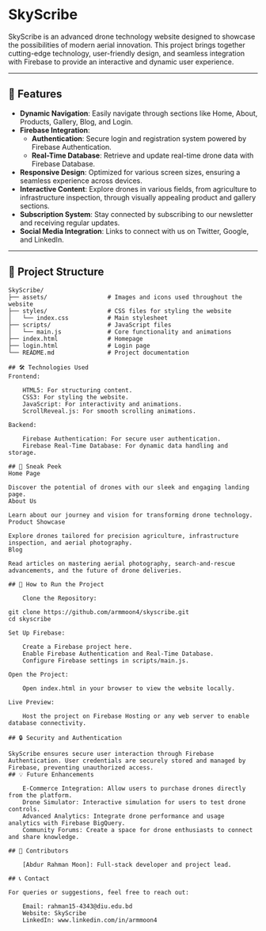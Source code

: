 # SkyScribe

SkyScribe is an advanced drone technology website designed to showcase the possibilities of modern aerial innovation. This project brings together cutting-edge technology, user-friendly design, and seamless integration with Firebase to provide an interactive and dynamic user experience.

---

## 🚀 Features

- **Dynamic Navigation**: Easily navigate through sections like Home, About, Products, Gallery, Blog, and Login.
- **Firebase Integration**:
  - **Authentication**: Secure login and registration system powered by Firebase Authentication.
  - **Real-Time Database**: Retrieve and update real-time drone data with Firebase Database.
- **Responsive Design**: Optimized for various screen sizes, ensuring a seamless experience across devices.
- **Interactive Content**: Explore drones in various fields, from agriculture to infrastructure inspection, through visually appealing product and gallery sections.
- **Subscription System**: Stay connected by subscribing to our newsletter and receiving regular updates.
- **Social Media Integration**: Links to connect with us on Twitter, Google, and LinkedIn.

---

## 📂 Project Structure

```plaintext
SkyScribe/
├── assets/                 # Images and icons used throughout the website
├── styles/                 # CSS files for styling the website
│   └── index.css           # Main stylesheet
├── scripts/                # JavaScript files
│   └── main.js             # Core functionality and animations
├── index.html              # Homepage
├── login.html              # Login page
└── README.md               # Project documentation

## 🛠️ Technologies Used
Frontend:

    HTML5: For structuring content.
    CSS3: For styling the website.
    JavaScript: For interactivity and animations.
    ScrollReveal.js: For smooth scrolling animations.

Backend:

    Firebase Authentication: For secure user authentication.
    Firebase Real-Time Database: For dynamic data handling and storage.

## 📸 Sneak Peek
Home Page

Discover the potential of drones with our sleek and engaging landing page.
About Us

Learn about our journey and vision for transforming drone technology.
Product Showcase

Explore drones tailored for precision agriculture, infrastructure inspection, and aerial photography.
Blog

Read articles on mastering aerial photography, search-and-rescue advancements, and the future of drone deliveries.

## 🔧 How to Run the Project

    Clone the Repository:

git clone https://github.com/armmoon4/skyscribe.git
cd skyscribe

Set Up Firebase:

    Create a Firebase project here.
    Enable Firebase Authentication and Real-Time Database.
    Configure Firebase settings in scripts/main.js.

Open the Project:

    Open index.html in your browser to view the website locally.

Live Preview:

    Host the project on Firebase Hosting or any web server to enable database connectivity.

## 🔒 Security and Authentication

SkyScribe ensures secure user interaction through Firebase Authentication. User credentials are securely stored and managed by Firebase, preventing unauthorized access.
## 💡 Future Enhancements

    E-Commerce Integration: Allow users to purchase drones directly from the platform.
    Drone Simulator: Interactive simulation for users to test drone controls.
    Advanced Analytics: Integrate drone performance and usage analytics with Firebase BigQuery.
    Community Forums: Create a space for drone enthusiasts to connect and share knowledge.

## 👥 Contributors

    [Abdur Rahman Moon]: Full-stack developer and project lead.

## 📞 Contact

For queries or suggestions, feel free to reach out:

    Email: rahman15-4343@diu.edu.bd
    Website: SkyScribe
    LinkedIn: www.linkedin.com/in/armmoon4
